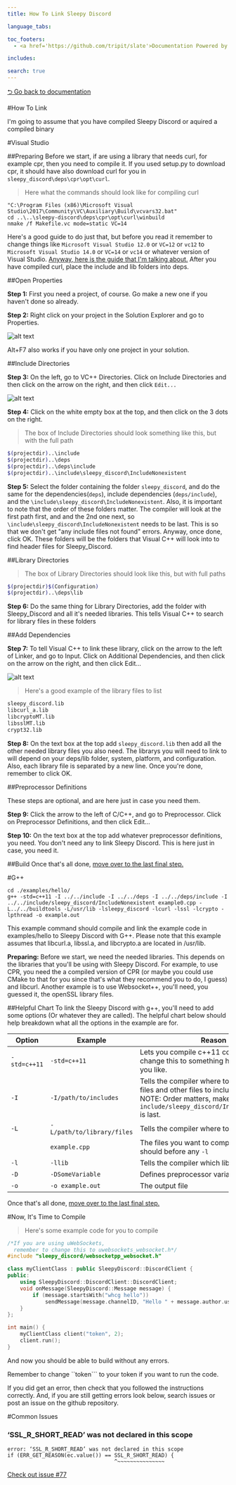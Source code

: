 ```yaml
---
title: How To Link Sleepy Discord 

language_tabs:

toc_footers:
  - <a href='https://github.com/tripit/slate'>Documentation Powered by Slate</a>

includes:

search: true
---
```

[⮌ Go back to documentation](documentation.html)

#How To Link

<aside class="notice">
I'm going to assume that you have compiled Sleepy Discord or aquired a compiled binary
</aside>

#Visual Studio

##Preparing
Before we start, if are using a library that needs curl, for example cpr, then you need to compile it. If you used setup.py to download cpr, it should have also download curl for you in ``sleepy_discord\deps\cpr\opt\curl``.

> Here what the commands should look like for compiling curl

```shell
"C:\Program Files (x86)\Microsoft Visual Studio\2017\Community\VC\Auxiliary\Build\vcvars32.bat"
cd ..\..\sleepy-discord\deps\cpr\opt\curl\winbuild
nmake /f Makefile.vc mode=static VC=14
```

Here's a good guide to do just that, but before you read it remember to change things like ``Microsoft Visual Studio 12.0`` or ``VC=12`` or ``vc12`` to ``Microsoft Visual Studio 14.0`` or ``VC=14`` or ``vc14`` or whatever version of Visual Studio. [Anyway, here is the guide that I'm talking about.](https://stackoverflow.com/a/32168255) After you have compiled curl, place the include and lib folders into deps.

##Open Properties

**Step 1:** First you need a project, of course. Go make a new one if you haven't done so already.

**Step 2:** Right click on your project in the Solution Explorer and go to Properties.

![alt text](images/lopenproperties.png)

<aside class="notice">
Alt+F7 also works if you have only one project in your solution.
</aside>

##Include Directories

**Step 3:** On the left, go to VC++ Directories. Click on Include Directories and then click on the arrow on the right, and then click ``Edit...``

![alt text](images/lvcdir.png)

**Step 4:** Click on the white empty box at the top, and then click on the 3 dots on the right.

> The box of Include Directories should look something like this, but with the full path

```bash
$(projectdir)..\include
$(projectdir)..\deps
$(projectdir)..\deps\include
$(projectdir)..\include\sleepy_discord\IncludeNonexistent
```

**Step 5:** Select the folder containing the folder ``sleepy_discord``, and do the same for the dependencies(``deps``), include dependencies (``deps/include``), and the ``\include\sleepy_discord\IncludeNonexistent``. Also, it is important to note that the order of these folders matter. The compiler will look at the first path first, and and the 2nd one next, so ``\include\sleepy_discord\IncludeNonexistent`` needs to be last. This is so that we don't get "any include files not found" errors. Anyway, once done, click OK. These folders will be the folders that Visual C++ will look into to find header files for Sleepy_Discord.

##Library Directories

> The box of Library Directories should look like this, but with full paths

```bash
$(projectdir)$(Configuration)
$(projectdir)..\deps\lib
```

**Step 6:** Do the same thing for Library Directories, add the folder with Sleepy_Discord and all it's needed libraries. This tells Visual C++ to search for library files in these folders

##Add Dependencies

**Step 7:** To tell Visual C++ to link these library, click on the arrow to the left of Linker, and go to Input. Click on Additional Dependencies, and then click on the arrow on the right, and then click Edit...

![alt text](images/ladddeps.png)

> Here's a good example of the library files to list

```bash
sleepy_discord.lib
libcurl_a.lib
libcryptoMT.lib
libsslMT.lib
crypt32.lib
```

**Step 8:** On the text box at the top add ``sleepy_discord.lib`` then add all the other needed library files you also need. The librarys you will need to link to will depend on your deps/lib folder, system, platform, and configuration. Also, each library file is separated by a new line. Once you're done, remember to click OK.

##Preprocessor Definitions

<aside class="notice">
These steps are optional, and are here just in case you need them.
</aside>

**Step 9:** Click the arrow to the left of C/C++, and go to Preprocessor. Click on Preprocessor Definitions, and then click Edit...

**Step 10:** On the text box at the top add whatever preprocessor definitions, you need. You don't need any to link Sleepy Discord. This is here just in case, you need it.

##Build
Once that's all done, [move over to the last final step.](#now-its-time-to-compile)

#G++

```shell
cd ./examples/hello/
g++ -std=c++11 -I ../../include -I ../../deps -I ../../deps/include -I ../../include/sleepy_discord/IncludeNonexistent example0.cpp -L../../buildtools -L/usr/lib -lsleepy_discord -lcurl -lssl -lcrypto -lpthread -o example.out
```

This example command should compile and link the example code in examples/hello to Sleepy Discord with G++. Please note that this example assumes that libcurl.a, libssl.a, and libcrypto.a are located in /usr/lib.

**Preparing:** Before we start, we need the needed libraries. This depends on the libraries that you'll be using with Sleepy Discord. For example, to use CPR, you need the a compiled version of CPR (or maybe you could use CMake to that for you since that's what they recommend you to do, I guess) and libcurl. Another example is to use Websocket++, you'll need, you guessed it, the openSSL library files.

##Helpful Chart
To link the Sleepy Discord with g++, you'll need to add some options (Or whatever they are called). The helpful chart below should help breakdown what all the options in the example are for.

| Option         | Example                      | Reason |
|----------------|------------------------------|--------|
| ``-std=c++11`` | ``-std=c++11``               | Lets you compile c++11 code, you can change this to something higher then 11 if you like. |
| ``-I``         | ``-I/path/to/includes``      | Tells the compiler where to look for header files and other files to include. IMPORTANT NOTE: Order matters, make sure ``include/sleepy_discord/IncludeNonexistant`` is last. |
| ``-L``         | ``-L/path/to/library/files`` | Tells the compiler where to look for lib files |
|                | ``example.cpp``              | The files you want to compile. NOTE: these should before any ``-l`` |
| ``-l``         | ``-llib``                    | Tells the compiler which libraries to link with |
| ``-D``         | ``-DSomeVariable``           | Defines preprocessor variable |
| ``-o``         | ``-o example.out``           | The output file |

Once that's all done, [move over to the last final step.](#now-its-time-to-compile)

#Now, It's Time to Compile

> Here's some example code for you to compile

```cpp
/*If you are using uWebSockets,
  remember to change this to uwebsockets_websocket.h*/
#include "sleepy_discord/websocketpp_websocket.h"

class myClientClass : public SleepyDiscord::DiscordClient {
public:
	using SleepyDiscord::DiscordClient::DiscordClient;
	void onMessage(SleepyDiscord::Message message) {
		if (message.startsWith("whcg hello"))
			sendMessage(message.channelID, "Hello " + message.author.username);
	}
};

int main() {
	myClientClass client("token", 2);
	client.run();
}
```

And now you should be able to build without any errors.

<aside class="notice">
Remember to change ``token``` to your token if you want to run the code.
</aside>

If you did get an error, then check that you followed the instructions correctly. And, if you are still getting errors look below, search issues or post an issue on the github repository.

#Common Issues

### ‘SSL_R_SHORT_READ’ was not declared in this scope
```shell
error: ‘SSL_R_SHORT_READ’ was not declared in this scope
if (ERR_GET_REASON(ec.value()) == SSL_R_SHORT_READ) {
                                  ^~~~~~~~~~~~~~~~
```
[Check out issue #77](https://github.com/yourWaifu/sleepy-discord/issues/77)
